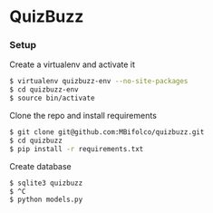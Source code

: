 # QuizBuzz

### Setup

Create a virtualenv and activate it

```sh
$ virtualenv quizbuzz-env --no-site-packages
$ cd quizbuzz-env
$ source bin/activate
```

Clone the repo and install requirements

```sh
$ git clone git@github.com:MBifolco/quizbuzz.git
$ cd quizbuzz
$ pip install -r requirements.txt
```

Create database

```sh
$ sqlite3 quizbuzz
$ ^C
$ python models.py
```
